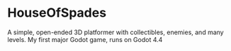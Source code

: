 # HouseOfSpades
A simple, open-ended 3D platformer with collectibles, enemies, and many levels. My first major Godot game, runs on Godot 4.4
